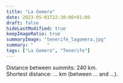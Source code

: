 ```yaml
---
title: "La Gomera"
date: 2023-05-01T22:30:00+01:00
draft: false
hideLastModified: true
keepImageRatio: true
summaryImage: "tenerife_lagomera.jpg"
summary: "     "
tags: ["La Gomera", "Tenerife"]
---
```


Distance between summits: 240 km.    
Shortest distance: ... km (between ... and ...).
